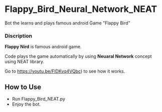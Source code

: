 # Flappy_Bird_Neural_Network_NEAT

Bot the learns and plays famous android Game "Flappy Bird"

### Discription

**Flappy Nird** is famous android game.

Code plays the game automatically by  using **Neuaral Network** concept using NEAT library.

Go to https://youtu.be/FlDKvq4VQbc) to see how it works.

## How to Use

* Run Flappy_Bird_NEAT.py
* Enjoy the bot.
